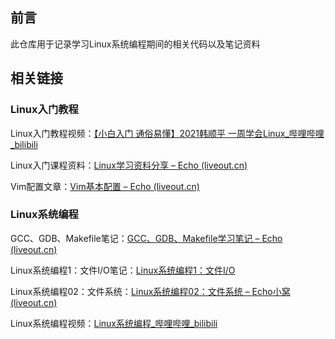 ## 前言

此仓库用于记录学习Linux系统编程期间的相关代码以及笔记资料

## 相关链接

### Linux入门教程

Linux入门教程视频：[【小白入门 通俗易懂】2021韩顺平 一周学会Linux_哔哩哔哩_bilibili](https://www.bilibili.com/video/BV1Sv411r7vd/?spm_id_from=333.337.search-card.all.click)

Linux入门课程资料：[Linux学习资料分享 – Echo (liveout.cn)](https://www.liveout.cn/1-2/)

Vim配置文章：[Vim基本配置 – Echo (liveout.cn)](https://www.liveout.cn/43-2/)

### Linux系统编程

GCC、GDB、Makefile笔记：[GCC、GDB、Makefile学习笔记 – Echo (liveout.cn)](https://www.liveout.cn/58-2/)

Linux系统编程1：文件I/O笔记：[Linux系统编程1：文件I/O](https://www.liveout.cn/59-2/)

Linux系统编程02：文件系统：[Linux系统编程02：文件系统 – Echo小窝 (liveout.cn)](https://www.liveout.cn/60-2/)

Linux系统编程视频：[Linux系统编程_哔哩哔哩_bilibili](https://www.bilibili.com/video/BV1KE411q7ee?p=1)